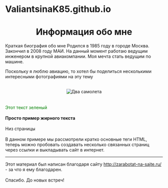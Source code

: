 # ValiantsinaK85.github.io
<html>

<body>
<center><h1>Информация обо мне</h1></center>
Краткая биография обо мне
Родился в 1985 году в городе Москва. Закончил в 2008 году МАИ.
На данный момент работаю ведущим инженером в крупной авиакомпании.
Моя мечта стать ведущим по машине.

Поскольку я люблю авиацию, то хотел бы поделиться несколькими интересными 
фотографиями на эту тему
<br/><br/>
<center><img alt="Два самолета" 
src="https://img-fotki.yandex.ru/get/9931/160700675.0/0_110e34_54188f48_-1-orig">
</center>
<br/><br/>
<font style="color:green">Этот текст зеленый</font>
<br/><br/>
<b>Просто пример жирного текста</b>
<br/><br/>
Низ страницы
<br/><br/>
В данном примере мы рассмотрели кратко основные теги HTML, теперь можно пробовать создавать 
несколько связанных страниц через ссылки и выкладывать сайт в интернет.
<hr>
Этот материал был написан благодаря сайту 
<a href=http://zarabotat-na-sajte.ru/>
http://zarabotat-na-sajte.ru/</a> - за что я ему благодарен. 
<br/><br/>
Спасибо. До новых встреч!
</body>
</html>

